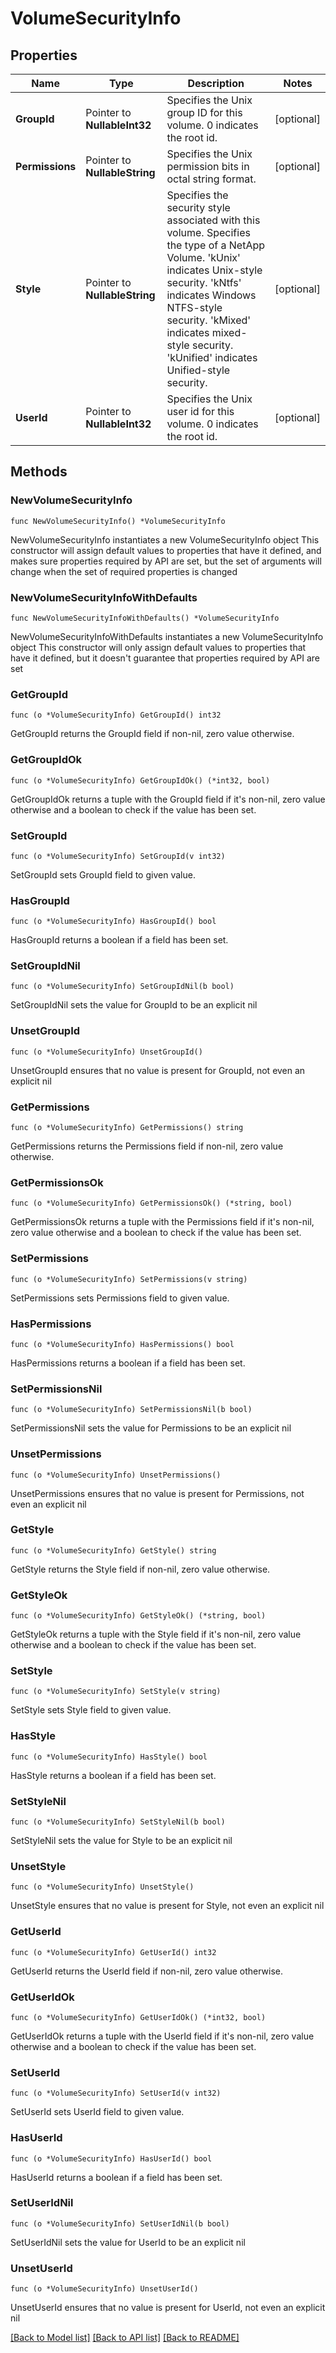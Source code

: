 # VolumeSecurityInfo

## Properties

Name | Type | Description | Notes
------------ | ------------- | ------------- | -------------
**GroupId** | Pointer to **NullableInt32** | Specifies the Unix group ID for this volume. 0 indicates the root id. | [optional] 
**Permissions** | Pointer to **NullableString** | Specifies the Unix permission bits in octal string format. | [optional] 
**Style** | Pointer to **NullableString** | Specifies the security style associated with this volume. Specifies the type of a NetApp Volume. &#39;kUnix&#39; indicates Unix-style security. &#39;kNtfs&#39; indicates Windows NTFS-style security. &#39;kMixed&#39; indicates mixed-style security. &#39;kUnified&#39; indicates Unified-style security. | [optional] 
**UserId** | Pointer to **NullableInt32** | Specifies the Unix user id for this volume. 0 indicates the root id. | [optional] 

## Methods

### NewVolumeSecurityInfo

`func NewVolumeSecurityInfo() *VolumeSecurityInfo`

NewVolumeSecurityInfo instantiates a new VolumeSecurityInfo object
This constructor will assign default values to properties that have it defined,
and makes sure properties required by API are set, but the set of arguments
will change when the set of required properties is changed

### NewVolumeSecurityInfoWithDefaults

`func NewVolumeSecurityInfoWithDefaults() *VolumeSecurityInfo`

NewVolumeSecurityInfoWithDefaults instantiates a new VolumeSecurityInfo object
This constructor will only assign default values to properties that have it defined,
but it doesn't guarantee that properties required by API are set

### GetGroupId

`func (o *VolumeSecurityInfo) GetGroupId() int32`

GetGroupId returns the GroupId field if non-nil, zero value otherwise.

### GetGroupIdOk

`func (o *VolumeSecurityInfo) GetGroupIdOk() (*int32, bool)`

GetGroupIdOk returns a tuple with the GroupId field if it's non-nil, zero value otherwise
and a boolean to check if the value has been set.

### SetGroupId

`func (o *VolumeSecurityInfo) SetGroupId(v int32)`

SetGroupId sets GroupId field to given value.

### HasGroupId

`func (o *VolumeSecurityInfo) HasGroupId() bool`

HasGroupId returns a boolean if a field has been set.

### SetGroupIdNil

`func (o *VolumeSecurityInfo) SetGroupIdNil(b bool)`

 SetGroupIdNil sets the value for GroupId to be an explicit nil

### UnsetGroupId
`func (o *VolumeSecurityInfo) UnsetGroupId()`

UnsetGroupId ensures that no value is present for GroupId, not even an explicit nil
### GetPermissions

`func (o *VolumeSecurityInfo) GetPermissions() string`

GetPermissions returns the Permissions field if non-nil, zero value otherwise.

### GetPermissionsOk

`func (o *VolumeSecurityInfo) GetPermissionsOk() (*string, bool)`

GetPermissionsOk returns a tuple with the Permissions field if it's non-nil, zero value otherwise
and a boolean to check if the value has been set.

### SetPermissions

`func (o *VolumeSecurityInfo) SetPermissions(v string)`

SetPermissions sets Permissions field to given value.

### HasPermissions

`func (o *VolumeSecurityInfo) HasPermissions() bool`

HasPermissions returns a boolean if a field has been set.

### SetPermissionsNil

`func (o *VolumeSecurityInfo) SetPermissionsNil(b bool)`

 SetPermissionsNil sets the value for Permissions to be an explicit nil

### UnsetPermissions
`func (o *VolumeSecurityInfo) UnsetPermissions()`

UnsetPermissions ensures that no value is present for Permissions, not even an explicit nil
### GetStyle

`func (o *VolumeSecurityInfo) GetStyle() string`

GetStyle returns the Style field if non-nil, zero value otherwise.

### GetStyleOk

`func (o *VolumeSecurityInfo) GetStyleOk() (*string, bool)`

GetStyleOk returns a tuple with the Style field if it's non-nil, zero value otherwise
and a boolean to check if the value has been set.

### SetStyle

`func (o *VolumeSecurityInfo) SetStyle(v string)`

SetStyle sets Style field to given value.

### HasStyle

`func (o *VolumeSecurityInfo) HasStyle() bool`

HasStyle returns a boolean if a field has been set.

### SetStyleNil

`func (o *VolumeSecurityInfo) SetStyleNil(b bool)`

 SetStyleNil sets the value for Style to be an explicit nil

### UnsetStyle
`func (o *VolumeSecurityInfo) UnsetStyle()`

UnsetStyle ensures that no value is present for Style, not even an explicit nil
### GetUserId

`func (o *VolumeSecurityInfo) GetUserId() int32`

GetUserId returns the UserId field if non-nil, zero value otherwise.

### GetUserIdOk

`func (o *VolumeSecurityInfo) GetUserIdOk() (*int32, bool)`

GetUserIdOk returns a tuple with the UserId field if it's non-nil, zero value otherwise
and a boolean to check if the value has been set.

### SetUserId

`func (o *VolumeSecurityInfo) SetUserId(v int32)`

SetUserId sets UserId field to given value.

### HasUserId

`func (o *VolumeSecurityInfo) HasUserId() bool`

HasUserId returns a boolean if a field has been set.

### SetUserIdNil

`func (o *VolumeSecurityInfo) SetUserIdNil(b bool)`

 SetUserIdNil sets the value for UserId to be an explicit nil

### UnsetUserId
`func (o *VolumeSecurityInfo) UnsetUserId()`

UnsetUserId ensures that no value is present for UserId, not even an explicit nil

[[Back to Model list]](../README.md#documentation-for-models) [[Back to API list]](../README.md#documentation-for-api-endpoints) [[Back to README]](../README.md)


